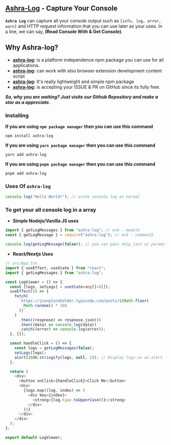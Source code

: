 ## **[Ashra-Log](https://www.npmjs.com/package/ashra-log)** - Capture Your Console

**`Ashra Log`** can capture all your console output such as `[info, log, error, warn]` and HTTP request information that you can use later as your uses. In a line, we can say, **(Read Console With & Get Console)**.

## Why Ashra-log?

- **[ashra-log](https://www.npmjs.com/package/ashra-log):** is a platform independence npm package you can use for all applications.
- **[ashra-log](https://www.npmjs.com/package/ashra-log):** can work with also browser extension development content script
- **[ashra-log](https://www.npmjs.com/package/ashra-log):** It's really lightweight and simple npm package
- **[ashra-log](https://www.npmjs.com/package/ashra-log):** is accepting your ISSUE & PR on GitHub since its fully free.

**_So, why you are waiting? Just visite our Github Repository and make a star as a appreciate._**

### Installing

**If you are using `npm package manager` then you can use this command**

```console
npm install ashra-log
```

**If you are using `yarn package manager` then you can use this command**

```console
yarn add ashra-log
```

**If you are using `pnpm package manager` then you can use this command**

```console
pnpm add ashra-log
```

### Uses Of **`ashra-log`**

```js
console.log("Hello World!"); // write console log as normal
```

### To get your all console log in a array

- **Simple Nodejs/Vanilla JS uses**

```js
import { getLogMessages } from "ashra-log"; // es6 - module
const { getLogMessage } = require("ashra-log"); // es5 - commonJS

console.log(getLogMessage(false)); // you can pass skip_last as params - which is boolean
```

- **React/Nextjs Uses**

```ts
// src/App.tsx
import { useEffect, useState } from "react";
import { getLogMessages } from "ashra-log";

const LogViewer = () => {
  const [logs, setLogs] = useState<any[]>([]);
  useEffect(() => {
    fetch(
      `https://jsonplaceholder.typicode.com/posts/${Math.floor(
        Math.random() * 100
      )}`
    )
      .then((respnose) => respnose.json())
      .then((data) => console.log(data))
      .catch((error) => console.log(error));
  }, []);

  const handleClick = () => {
    const logs = getLogMessages(false);
    setLogs(logs);
    alert(JSON.stringify(logs, null, 2)); // Display logs as an alert (you can customize this as needed)
  };

  return (
    <div>
      <button onClick={handleClick}>Click Me</button>
      <div>
        {logs.map((log, index) => (
          <div key={index}>
            <strong>{log.type.toUpperCase()}</strong>
          </div>
        ))}
      </div>
    </div>
  );
};

export default LogViewer;
```
